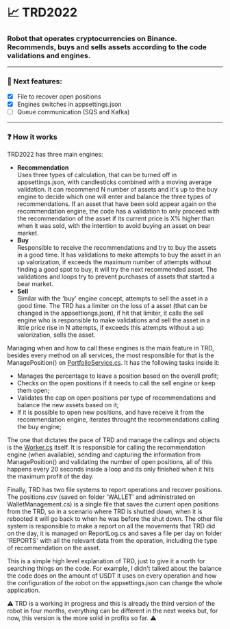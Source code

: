# 📈 TRD2022 
### Robot that operates cryptocurrencies on Binance. Recommends, buys and sells assets according to the code validations and engines.
<hr>

### 🚧 Next features:
- [x] File to recover open positions
- [x] Engines switches in appsettings.json
- [ ] Queue communication (SQS and Kafka)

<hr>

### ❓ How it works
TRD2022 has three main engines:
- <b>Recommendation</b>
  <br> Uses three types of calculation, that can be turned off in appsettings.json, with candlesticks combined with a moving average validation. It can recommend N number of assets and it's up to the buy engine to decide which one will enter and balance the three types of recommendations. If an asset that have been sold appear again on the recommendation engine, the code has a validation to only proceed with the recommendation of the asset if its current price is X% higher than when it was sold, with the intention to avoid buying an asset on bear market.
- <b>Buy</b>
  <br> Responsible to receive the recommendations and try to buy the assets in a good time. It has validations to make attempts to buy the asset in an up valorization, if exceeds the maximum number of attempts without finding a good spot to buy, it will try the next recommended asset. The validations and loops try to prevent purchases of assets that started a bear market.
- <b>Sell</b>
    <br> Similar with the 'buy' engine concept, attempts to sell the asset in a good time. The TRD has a limiter on the loss of a asset (that can be changed in the appsettiongs.json), if hit that limiter, it calls the sell engine who is responsible to make validations and sell the asset in a little price rise in N attempts, if exceeds this attempts without a up valorization, sells the asset.
    
Managing when and how to call these engines is the main feature in TRD, besides every method on all services, the most responsible for that is the ManagePosition() on <a href="https://github.com/anddMF/TRD2022/blob/93f9912d9dad86ddc9b148217f974ca2a1970862/Trade02/Business/services/PortfolioService.cs#L53">PortfolioService.cs<a/>. It has the following tasks inside it:
  - Manages the percentage to leave a position based on the overall profit;
  - Checks on the open positions if it needs to call the sell engine or keep them open;
  - Validates the cap on open positions per type of recommendations and balance the new assets based on it;
  - If it is possible to open new positions, and have receive it from the recommendation engine, iterates throught the recommendations calling the buy engine;

  The one that dictates the pace of TRD and manage the callings and objects is the <a href="https://github.com/anddMF/TRD2022/blob/main/Trade02/Worker.cs">Worker.cs</a> itself. It is responsible for calling the recommendation engine (when available), sending and capturing the information from ManagePosition() and validating the number of open positions, all of this happens every 20 seconds inside a loop and its only finished when it hits the maximum profit of the day.
  
 Finally, TRD has two file systems to report operations and recover positions. The positions.csv (saved on folder 'WALLET' and administrated on WalletManagement.cs) is a single file that saves the current open positions from the TRD, so in a scenario where TRD is shutted down, when it is rebooted it will go back to when he was before the shut down. The other file system is responsible to make a report on all the movements that TRD did on the day, it is managed on ReportLog.cs and saves a file per day on folder 'REPORTS' with all the relevant data from the operation, including the type of recommendation on the asset.
  
  This is a simple high level explanation of TRD, just to give it a north for searching things on the code. For example, I didn't talked about the balance the code does on the amount of USDT it uses on every operation and how the configuration of the robot on the appsettings.json can change the whole application.
  
  ⚠️ TRD is a working in progress and this is already the third version of the robot in four months, everything can be different in the next weeks but, for now, this version is the more solid in profits so far. ⚠️
  
 
